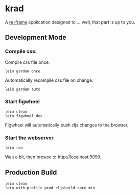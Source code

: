 # krad

A [re-frame](https://github.com/Day8/re-frame) application designed to ... well, that part is up to you.

## Development Mode

### Compile css:

Compile css file once.

```
lein garden once
```

Automatically recompile css file on change.

```
lein garden auto
```

### Start figwheel

```
lein clean
lein figwheel dev
```

Figwheel will automatically push cljs changes to the browser.

### Start the webserver
```
lein run
```

Wait a bit, then browse to [http://localhost:9090](http://localhost:9090).

## Production Build

```
lein clean
lein with-profile prod cljsbuild once min
```
